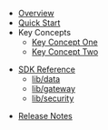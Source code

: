 * [Overview](/content/product_overview)
* [Quick Start](/content/quick_start)
* Key Concepts
    * [Key Concept One](/content/concepts/concept_one)
    * [Key Concept Two](/content/concepts/concept_two)
<!-- api_open -->
<!-- api_close -->
<!-- sdk_open -->
* [SDK Reference](/content/sdk_reference)
	* [lib/data](/content/sdk/lib-data)
	* [lib/gateway](/content/sdk/lib-gateway)
	* [lib/security](/content/sdk/lib-security)
<!-- sdk_close -->
* [Release Notes](/content/release_notes)